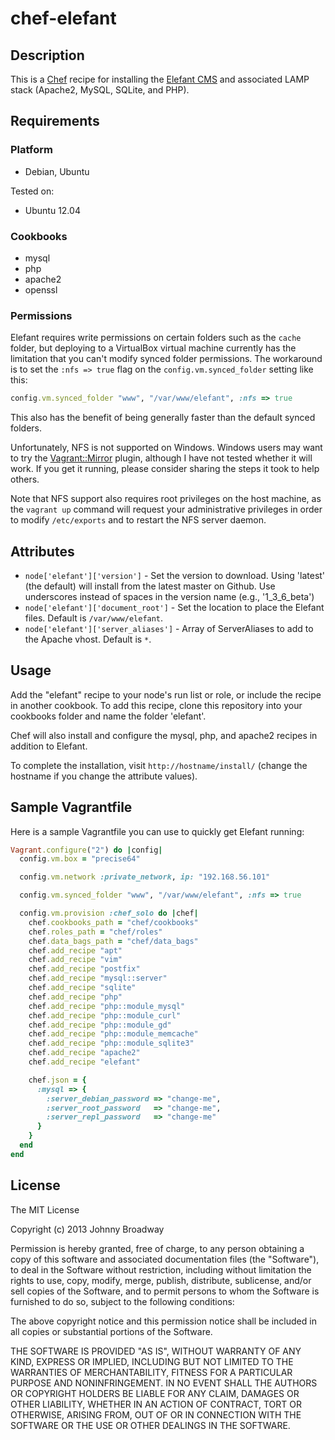 # chef-elefant

## Description

This is a [Chef](http://www.opscode.com/chef/) recipe for installing
the [Elefant CMS](http://www.elefantcms.com/) and associated LAMP stack
(Apache2, MySQL, SQLite, and PHP).

## Requirements

### Platform

* Debian, Ubuntu

Tested on:

* Ubuntu 12.04

### Cookbooks

* mysql
* php
* apache2
* openssl

### Permissions

Elefant requires write permissions on certain folders such as the `cache` folder,
but deploying to a VirtualBox virtual machine currently has the limitation that
you can't modify synced folder permissions. The workaround is to set the `:nfs => true`
flag on the `config.vm.synced_folder` setting like this:

```ruby
config.vm.synced_folder "www", "/var/www/elefant", :nfs => true
```

This also has the benefit of being generally faster than the default synced folders.

Unfortunately, NFS is not supported on Windows. Windows users may want to try the
[Vagrant::Mirror](https://github.com/ingenerator/vagrant-mirror) plugin, although
I have not tested whether it will work. If you get it running, please consider
sharing the steps it took to help others.

Note that NFS support also requires root privileges on the host machine, as the
`vagrant up` command will request your administrative privileges in order to modify
`/etc/exports` and to restart the NFS server daemon.

## Attributes

* `node['elefant']['version']` - Set the version to download. Using 'latest' (the default) will install from the latest master on Github. Use underscores instead of spaces in the version name (e.g., '1_3_6_beta')
* `node['elefant']['document_root']` - Set the location to place the Elefant files. Default is `/var/www/elefant`.
* `node['elefant']['server_aliases']` - Array of ServerAliases to add to the Apache vhost. Default is `*`.

## Usage

Add the "elefant" recipe to your node's run list or role, or include the recipe in another cookbook.
To add this recipe, clone this repository into your cookbooks folder and name the folder 'elefant'.

Chef will also install and configure the mysql, php, and apache2 recipes in addition to Elefant.

To complete the installation, visit `http://hostname/install/` (change the hostname if you change the attribute values).

## Sample Vagrantfile

Here is a sample Vagrantfile you can use to quickly get Elefant running:

```ruby
Vagrant.configure("2") do |config|
  config.vm.box = "precise64"

  config.vm.network :private_network, ip: "192.168.56.101"

  config.vm.synced_folder "www", "/var/www/elefant", :nfs => true

  config.vm.provision :chef_solo do |chef|
  	chef.cookbooks_path = "chef/cookbooks"
    chef.roles_path = "chef/roles"
    chef.data_bags_path = "chef/data_bags"
    chef.add_recipe "apt"
    chef.add_recipe "vim"
    chef.add_recipe "postfix"
    chef.add_recipe "mysql::server"
    chef.add_recipe "sqlite"
    chef.add_recipe "php"
    chef.add_recipe "php::module_mysql"
    chef.add_recipe "php::module_curl"
    chef.add_recipe "php::module_gd"
    chef.add_recipe "php::module_memcache"
    chef.add_recipe "php::module_sqlite3"
    chef.add_recipe "apache2"
    chef.add_recipe "elefant"

    chef.json = {
      :mysql => {
        :server_debian_password => "change-me",
        :server_root_password   => "change-me",
        :server_repl_password   => "change-me"
      }
    }
  end
end
```

## License

The MIT License

Copyright (c) 2013 Johnny Broadway

Permission is hereby granted, free of charge, to any person obtaining a copy
of this software and associated documentation files (the "Software"), to deal
in the Software without restriction, including without limitation the rights
to use, copy, modify, merge, publish, distribute, sublicense, and/or sell
copies of the Software, and to permit persons to whom the Software is
furnished to do so, subject to the following conditions:

The above copyright notice and this permission notice shall be included in
all copies or substantial portions of the Software.

THE SOFTWARE IS PROVIDED "AS IS", WITHOUT WARRANTY OF ANY KIND, EXPRESS OR
IMPLIED, INCLUDING BUT NOT LIMITED TO THE WARRANTIES OF MERCHANTABILITY,
FITNESS FOR A PARTICULAR PURPOSE AND NONINFRINGEMENT. IN NO EVENT SHALL THE
AUTHORS OR COPYRIGHT HOLDERS BE LIABLE FOR ANY CLAIM, DAMAGES OR OTHER
LIABILITY, WHETHER IN AN ACTION OF CONTRACT, TORT OR OTHERWISE, ARISING FROM,
OUT OF OR IN CONNECTION WITH THE SOFTWARE OR THE USE OR OTHER DEALINGS IN
THE SOFTWARE.
